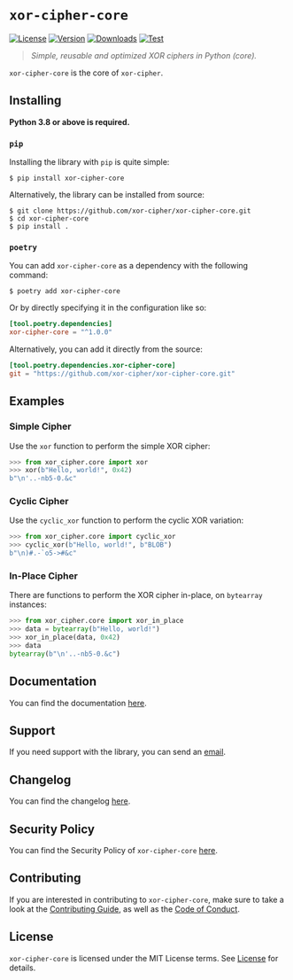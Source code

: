 # `xor-cipher-core`

[![License][License Badge]][License]
[![Version][Version Badge]][Package]
[![Downloads][Downloads Badge]][Package]
[![Test][Test Badge]][Actions]

> *Simple, reusable and optimized XOR ciphers in Python (core).*

`xor-cipher-core` is the core of `xor-cipher`.

## Installing

**Python 3.8 or above is required.**

### `pip`

Installing the library with `pip` is quite simple:

```console
$ pip install xor-cipher-core
```

Alternatively, the library can be installed from source:

```console
$ git clone https://github.com/xor-cipher/xor-cipher-core.git
$ cd xor-cipher-core
$ pip install .
```

### `poetry`

You can add `xor-cipher-core` as a dependency with the following command:

```console
$ poetry add xor-cipher-core
```

Or by directly specifying it in the configuration like so:

```toml
[tool.poetry.dependencies]
xor-cipher-core = "^1.0.0"
```

Alternatively, you can add it directly from the source:

```toml
[tool.poetry.dependencies.xor-cipher-core]
git = "https://github.com/xor-cipher/xor-cipher-core.git"
```

## Examples

### Simple Cipher

Use the `xor` function to perform the simple XOR cipher:

```python
>>> from xor_cipher.core import xor
>>> xor(b"Hello, world!", 0x42)
b"\n'..-nb5-0.&c"
```

### Cyclic Cipher

Use the `cyclic_xor` function to perform the cyclic XOR variation:

```python
>>> from xor_cipher.core import cyclic_xor
>>> cyclic_xor(b"Hello, world!", b"BLOB")
b"\n)#.-`o5->#&c"
```

### In-Place Cipher

There are functions to perform the XOR cipher in-place, on `bytearray` instances:

```python
>>> from xor_cipher.core import xor_in_place
>>> data = bytearray(b"Hello, world!")
>>> xor_in_place(data, 0x42)
>>> data
bytearray(b"\n'..-nb5-0.&c")
```

## Documentation

You can find the documentation [here][Documentation].

## Support

If you need support with the library, you can send an [email][Email].

## Changelog

You can find the changelog [here][Changelog].

## Security Policy

You can find the Security Policy of `xor-cipher-core` [here][Security].

## Contributing

If you are interested in contributing to `xor-cipher-core`, make sure to take a look at the
[Contributing Guide][Contributing Guide], as well as the [Code of Conduct][Code of Conduct].

## License

`xor-cipher-core` is licensed under the MIT License terms. See [License][License] for details.

[Email]: mailto:support@xor-cipher.org

[Actions]: https://github.com/xor-cipher/xor-cipher-core/actions

[Changelog]: https://github.com/xor-cipher/xor-cipher-core/blob/main/CHANGELOG.md
[Code of Conduct]: https://github.com/xor-cipher/xor-cipher-core/blob/main/CODE_OF_CONDUCT.md
[Contributing Guide]: https://github.com/xor-cipher/xor-cipher-core/blob/main/CONTRIBUTING.md
[Security]: https://github.com/xor-cipher/xor-cipher-core/blob/main/SECURITY.md

[License]: https://github.com/xor-cipher/xor-cipher-core/blob/main/LICENSE

[Package]: https://pypi.org/project/xor-cipher-core
[Documentation]: https://docs.xor-cipher.org/

[License Badge]: https://img.shields.io/pypi/l/xor-cipher-core
[Version Badge]: https://img.shields.io/pypi/v/xor-cipher-core
[Downloads Badge]: https://img.shields.io/pypi/dm/xor-cipher-core

[Test Badge]: https://github.com/xor-cipher/xor-cipher-core/workflows/test/badge.svg

